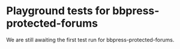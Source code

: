 # Playground tests for bbpress-protected-forums
We are still awaiting the first test run for bbpress-protected-forums.
